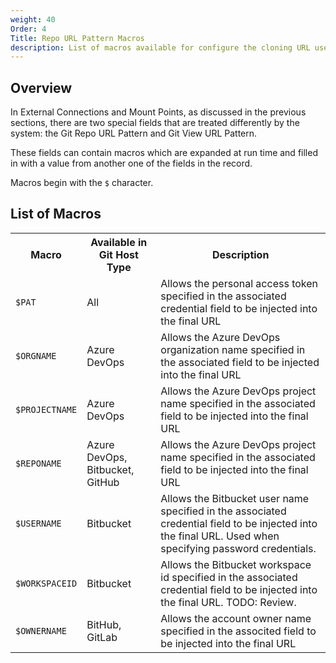 ```yaml
---
weight: 40
Order: 4
Title: Repo URL Pattern Macros
description: List of macros available for configure the cloning URL used when configuring mount points.
---
```

## Overview
In External Connections and Mount Points, as discussed in the previous sections, there
are two special fields that are treated differently by the system: the Git Repo URL Pattern
and Git View URL Pattern.

These fields can contain macros which are expanded at run time and filled in with a value
from another one of the fields in the record.

Macros begin with the <code>$</code> character.

## List of Macros

<table>
  <tr>
    <th>Macro</th>
    <th>Available in Git Host Type</th>
    <th>Description</th>
  </tr>
  <tr>
    <td><code>$PAT</td>
    <td>All</td>
    <td>
      Allows the personal access token specified in the associated credential field
      to be injected into the final URL
    </td>
  </tr>
  <tr>
    <td><code>$ORGNAME</td>
    <td>Azure DevOps</td>
    <td>
      Allows the Azure DevOps organization name specified in the associated field
      to be injected into the final URL
    </td>
  </tr>
  <tr>
    <td><code>$PROJECTNAME</code></td>
    <td>Azure DevOps</td>
    <td>
      Allows the Azure DevOps project name specified in the associated field
      to be injected into the final URL
    </td>
  </tr>
  <tr>
    <td><code>$REPONAME</code></td>
    <td>Azure DevOps, Bitbucket, GitHub</td>
    <td>
      Allows the Azure DevOps project name specified in the associated field
      to be injected into the final URL
    </td>
  </tr>
  <tr>
    <td><code>$USERNAME</code></td>
    <td>Bitbucket</td>
    <td>
      Allows the Bitbucket user name specified in the associated credential field
      to be injected into the final URL. Used when specifying password credentials.
    </td>
  </tr>
  <tr>
    <td><code>$WORKSPACEID</code></td>
    <td>Bitbucket</td>
    <td>
      Allows the Bitbucket workspace id specified in the associated credential field
      to be injected into the final URL. TODO: Review.
    </td>
  </tr>
  <tr>
    <td><code>$OWNERNAME</code></td>
    <td>BitHub, GitLab</td>
    <td>
      Allows the account owner name specified in the associted field
      to be injected into the final URL
    </td>
  </tr>
</table>
